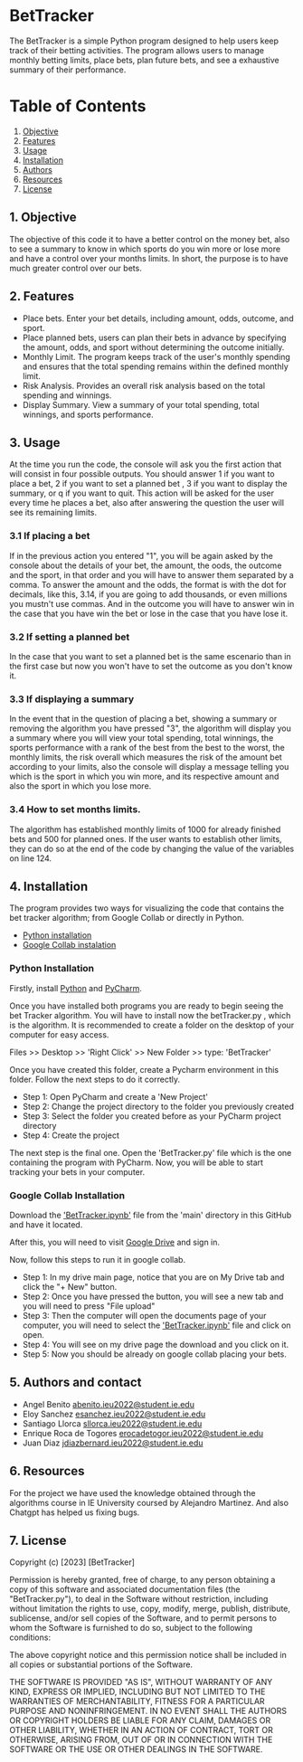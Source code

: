 # BetTracker
The BetTracker is a simple Python program designed to help users keep track of their betting activities. The program allows users to manage monthly betting limits, place bets, plan future bets, and see a exhaustive summary of their performance.

# Table of Contents
1. [Objective](#Objective)
2. [Features](#Features)
3. [Usage](#Usage)
4. [Installation](#Installation)
5. [Authors](#Authors)
6. [Resources](#Resources)
7. [License](#License)

## 1. Objective

The objective of this code it to have a better control on the money bet, also to see a summary to know in which sports do you win more or lose more and have a control over your months limits.
In short, the purpose is to have much greater control over our bets. 

## 2. Features

- Place bets. Enter your bet details, including amount, odds, outcome, and sport.
- Place planned bets, users can plan their bets in advance by specifying the amount, odds, and sport without determining the outcome initially.
- Monthly Limit. The program keeps track of the user's monthly spending and ensures that the total spending remains within the defined monthly limit.
- Risk Analysis. Provides an overall risk analysis based on the total spending and winnings.
- Display Summary. View a summary of your total spending, total winnings, and sports performance.

## 3. Usage

At the time you run the code, the console will ask you the first action that will consist in four possible outputs. You should answer 1 if you want to place a bet, 2 if you want to set a planned bet , 3 if you want to display the summary, or q if you want to quit. This action will be asked for the user every time he places a bet, also after answering the question the user will see its remaining limits.

### 3.1 If placing a bet

If in the previous action you entered "1", you will be again asked by the console about the details of your bet, the amount, the oods, the outcome and the sport, in that order and you will have to answer them separated by a comma. To answer the amount and the odds, the format is with the dot for decimals, like this, 3.14, if you are going to add thousands, or even millions you mustn't use commas. And in the outcome you will have to answer win in the case that you have win the bet or lose in the case that you have lose it.

### 3.2 If setting a planned bet

In the case that you want to set a planned bet is the same escenario than in the first case but now you won't have to set the outcome as you don't know it.

### 3.3 If displaying a summary

In the event that in the question of placing a bet, showing a summary or removing the algorithm you have pressed "3", the algorithm will display you a summary where you will view your total spending, total winnings, the sports performance with a rank of the best from the best to the worst, the monthly limits, the risk overall which measures the risk of the amount bet according to your limits, also the console will display a message telling you which is the sport in which you win more, and its respective amount and also the sport in which you lose more. 

### 3.4 How to set months limits.

The algorithm has established monthly limits of 1000 for already finished bets and 500 for planned ones. If the user wants to establish other limits, they can do so at the end of the code by changing the value of the variables on line 124.

## 4. Installation 

The program provides two ways for visualizing the code that contains the bet tracker algorithm; from Google Collab or directly in Python.

- [Python installation](#PythonInstallation)
- [Google Collab instalation](#GoogleCollabInstallation)

### Python Installation
Firstly, install [Python](https://www.python.org/downloads/) and [PyCharm](https://www.jetbrains.com/pycharm/download/).

Once you have installed both programs you are ready to begin seeing the bet Tracker algorithm.
You will have to install now the betTracker.py , which is the algorithm. It is recommended to create a folder on the desktop of your computer for easy access.

Files >> Desktop >> 'Right Click' >> New Folder >> type: 'BetTracker'

Once you have created this folder, create a Pycharm environment in this folder. Follow the next steps to do it correctly.

- Step 1: Open PyCharm and create a 'New Project'
- Step 2: Change the project directory to the folder you previously created
- Step 3: Select the folder you created before as your PyCharm project directory
- Step 4: Create the project

The next step is the final one. Open the 'BetTracker.py' file which is the one containing the program with PyCharm.
Now, you will be able to start tracking your bets in your computer.

### Google Collab Installation

Download the ['BetTracker.ipynb'](BetTracker.ipynb) file from the 'main' directory in this GitHub and have it located.

After this, you will need to visit [Google Drive](https://www.google.com/drive/) and sign in.

Now, follow this steps to run it in google collab.
-   Step 1: In my drive main page, notice that you are on My Drive tab and click the "+ New" button.
-   Step 2: Once you have pressed the button, you will see a new tab and you will need to press "File upload"
-   Step 3: Then the computer will open the documents page of your computer, you will need to select the ['BetTracker.ipynb'](BetTracker.ipynb) file and click on open.
-   Step 4: You will see on my drive page the download and you click on it.
-   Step 5: Now you should be already on google collab placing your bets.

  ## 5. Authors and contact

-   Angel Benito  abenito.ieu2022@student.ie.edu
-   Eloy Sanchez  esanchez.ieu2022@student.ie.edu
-   Santiago Llorca  sllorca.ieu2022@student.ie.edu
-   Enrique Roca de Togores  erocadetogor.ieu2022@student.ie.edu
-   Juan Diaz  jdiazbernard.ieu2022@student.ie.edu

  ## 6. Resources
  
For the project we have used the knowledge obtained through the algorithms course in IE University coursed by Alejandro Martinez. And also Chatgpt has helped us fixing bugs.

  ## 7. License
Copyright (c) [2023] [BetTracker]

Permission is hereby granted, free of charge, to any person obtaining a copy of this software and associated documentation files (the "BetTracker.py"), to deal in the Software without restriction, including without limitation the rights to use, copy, modify, merge, publish, distribute, sublicense, and/or sell copies of the Software, and to permit persons to whom the Software is furnished to do so, subject to the following conditions:

The above copyright notice and this permission notice shall be included in all copies or substantial portions of the Software.

THE SOFTWARE IS PROVIDED "AS IS", WITHOUT WARRANTY OF ANY KIND, EXPRESS OR IMPLIED, INCLUDING BUT NOT LIMITED TO THE WARRANTIES OF MERCHANTABILITY, FITNESS FOR A PARTICULAR PURPOSE AND NONINFRINGEMENT. IN NO EVENT SHALL THE AUTHORS OR COPYRIGHT HOLDERS BE LIABLE FOR ANY CLAIM, DAMAGES OR OTHER LIABILITY, WHETHER IN AN ACTION OF CONTRACT, TORT OR OTHERWISE, ARISING FROM, OUT OF OR IN CONNECTION WITH THE SOFTWARE OR THE USE OR OTHER DEALINGS IN THE SOFTWARE.
  
